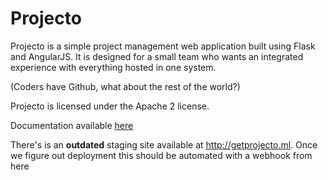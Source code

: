 Projecto
========

Projecto is a simple project management web application built using Flask and
AngularJS. It is designed for a small team who wants an integrated experience
with everything hosted in one system. 

(Coders have Github, what about the rest of the world?)

Projecto is licensed under the Apache 2 license.

Documentation available [here][docs]

[docs]: http://projecto.readthedocs.org/en/latest/

There's is an **outdated** staging site available at http://getprojecto.ml. Once we figure out deployment this should be automated with a webhook from here